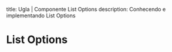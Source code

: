 title: Ugla | Componente List Options
description: Conhecendo e implementando List Options

# List Options

